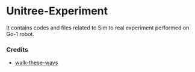 # Unitree-Experiment
It contains codes and files related to Sim to real experiment performed on Go-1 robot.

### Credits
- [walk-these-ways](https://github.com/Improbable-AI/walk-these-ways/tree/master)

